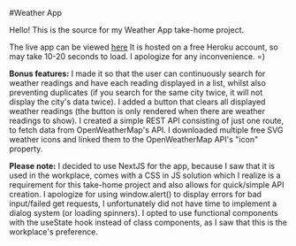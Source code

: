 #Weather App

Hello! This is the source for my Weather App take-home project.

The live app can be viewed [here](https://laurence-weather-app.herokuapp.com/)
It is hosted on a free Heroku account, so may take 10-20 seconds to load. I apologize for any inconvenience. =)

**Bonus features:**
I made it so that the user can continuously search for weather readings and have each reading displayed in a list, whilst also preventing duplicates (if you search for the same city twice, it will not display the city's data twice).
I added a button that clears all displayed weather readings (the button is only rendered when there are weather readings to show).
I created a simple REST API consisting of just one route, to fetch data from OpenWeatherMap's API.
I downloaded multiple free SVG weather icons and linked them to the OpenWeatherMap API's "icon" property.

**Please note:**
I decided to use NextJS for the app, because I saw that it is used in the workplace, comes with a CSS in JS solution which I realize is a requirement for this take-home project and also allows for quick/simple API creation.
I apologize for using window.alert() to display errors for bad input/failed get requests, I unfortunately did not have time to implement a dialog system (or loading spinners).
I opted to use functional components with the useState hook instead of class components, as I saw that this is the workplace's preference.


